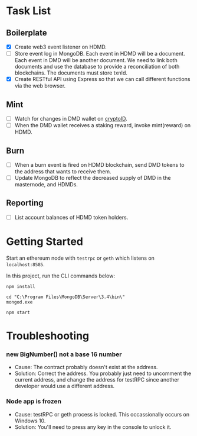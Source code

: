 # Task List

## Boilerplate

- [x] Create web3 event listener on HDMD.
- [ ] Store event log in MongoDB. Each event in HDMD will be a document. Each event in DMD will be another document. We need to link both documents and use the database to provide a reconciliation of both blockchains. The documents must store txnId.
- [x] Create RESTful API using Express so that we can call different functions via the web browser.

## Mint

- [ ] Watch for changes in DMD wallet on [cryptoID](https://chainz.cryptoid.info/dmd/address.dws?dH4bKCoyNj9BzLuyU4JvhwvhYs7cnogDVb.htm).
- [ ] When the DMD wallet receives a staking reward, invoke mint(reward) on HDMD.

## Burn

- [ ] When a burn event is fired on HDMD blockchain, send DMD tokens to the address that wants to receive them.
- [ ] Update MongoDB to reflect the decreased supply of DMD in the masternode, and HDMDs.

## Reporting

- [ ] List account balances of HDMD token holders.

# Getting Started

Start an ethereum node with ```testrpc``` or ```geth``` which listens on ```localhost:8585```.

In this project, run the CLI commands below:
```
npm install

cd "C:\Program Files\MongoDB\Server\3.4\bin\"
mongod.exe

npm start
```

# Troubleshooting

### new BigNumber() not a base 16 number

* Cause: The contract probably doesn't exist at the address.
* Solution: Correct the address. You probably just need to uncomment the current address, and change the address for testRPC since another developer would use a different address.

### Node app is frozen

* Cause: testRPC or geth process is locked. This occassionally occurs on Windows 10.
* Solution: You'll need to press any key in the console to unlock it.